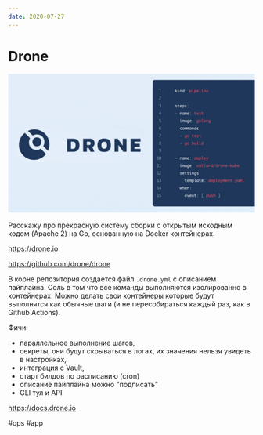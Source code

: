 ```yaml
---
date: 2020-07-27
---
```


# Drone

![Drone](drone.png "Drone")

Расскажу про прекрасную систему сборки с открытым исходным кодом (Apache 2) на Go, основанную на Docker контейнерах.

https://drone.io

https://github.com/drone/drone

В корне репозитория создается файл `.drone.yml` с описанием пайплайна.
Соль в том что все команды выполняются изолированно в контейнерах.
Можно делать свои контейнеры которые будут выполнятся как обычные шаги (и не пересобираться каждый раз, как в Github Actions).

Фичи:

- параллельное выполнение шагов,
- секреты, они будут скрываться в логах, их значения нельзя увидеть в настройках,
- интеграция с Vault,
- старт билдов по расписанию (cron)
- описание пайплайна можно "подписать"
- CLI тул и API

https://docs.drone.io

#ops #app

